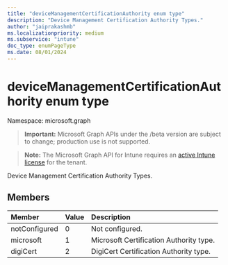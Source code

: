 ```yaml
---
title: "deviceManagementCertificationAuthority enum type"
description: "Device Management Certification Authority Types."
author: "jaiprakashmb"
ms.localizationpriority: medium
ms.subservice: "intune"
doc_type: enumPageType
ms.date: 08/01/2024
---
```


# deviceManagementCertificationAuthority enum type

Namespace: microsoft.graph

> **Important:** Microsoft Graph APIs under the /beta version are subject to change; production use is not supported.

> **Note:** The Microsoft Graph API for Intune requires an [active Intune license](https://go.microsoft.com/fwlink/?linkid=839381) for the tenant.

Device Management Certification Authority Types.

## Members
|Member|Value|Description|
|:---|:---|:---|
|notConfigured|0|Not configured.|
|microsoft|1|Microsoft Certification Authority type.|
|digiCert|2|DigiCert Certification Authority type.|
